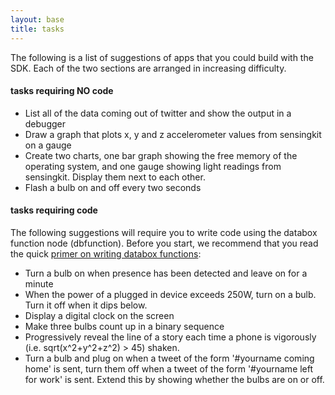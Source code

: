 ```yaml
---
layout: base
title: tasks
---
```


The following is a list of suggestions of apps that you could build with the SDK. Each of the two sections are arranged in increasing difficulty.

#### tasks requiring NO code

* List all of the data coming out of twitter and show the output in a debugger
* Draw a graph that plots x, y and z accelerometer values from sensingkit on a gauge
* Create two charts, one bar graph showing the free memory of the operating system, and one gauge showing light readings from sensingkit.  Display them next to each other.
* Flash a bulb on and off every two seconds

#### tasks requiring code

The following suggestions will require you to write code using the databox function node (dbfunction).  Before you start, we recommend that you read the quick [primer on writing databox functions](/tutorials/functions):

* Turn a bulb on when presence has been detected and leave on for a minute
* When the power of a plugged in device exceeds 250W, turn on a bulb.  Turn it off when it dips below.
* Display a digital clock on the screen
* Make three bulbs count up in a binary sequence
* Progressively reveal the line of a story each time a phone is vigorously (i.e. sqrt(x^2+y^2+z^2) > 45) shaken.
* Turn a bulb and plug on when a tweet of the form '#yourname coming home' is sent, turn them off when a tweet of the form '#yourname left for work' is sent.  Extend this by showing whether the bulbs are on or off.  